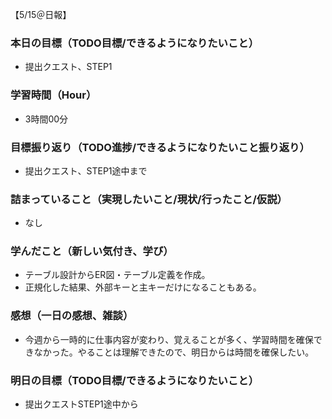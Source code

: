 【5/15＠日報】
### 本日の目標（TODO目標/できるようになりたいこと）
- 提出クエスト、STEP1
### 学習時間（Hour）
- 3時間00分
### 目標振り返り（TODO進捗/できるようになりたいこと振り返り）
- 提出クエスト、STEP1途中まで
### 詰まっていること（実現したいこと/現状/行ったこと/仮説）
- なし
### 学んだこと（新しい気付き、学び）
- テーブル設計からER図・テーブル定義を作成。
- 正規化した結果、外部キーと主キーだけになることもある。
### 感想（一日の感想、雑談）
- 今週から一時的に仕事内容が変わり、覚えることが多く、学習時間を確保できなかった。やることは理解できたので、明日からは時間を確保したい。
### 明日の目標（TODO目標/できるようになりたいこと）
- 提出クエストSTEP1途中から
